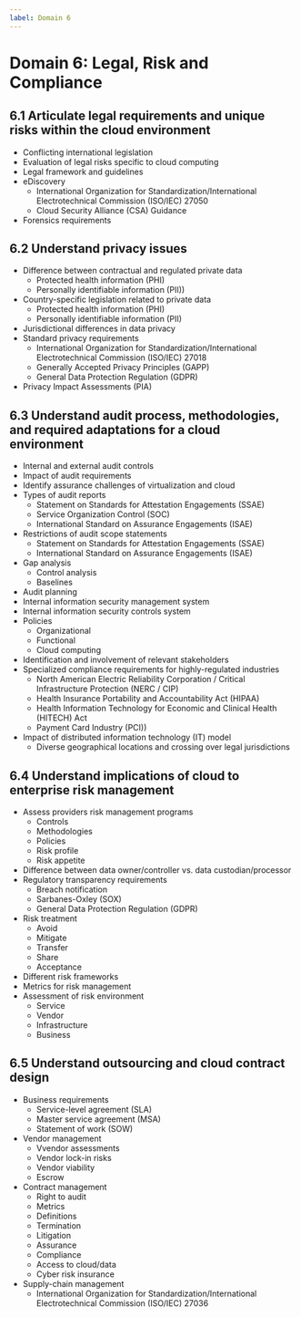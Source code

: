 ```yaml
---
label: Domain 6
---
```


# Domain 6: Legal, Risk and Compliance

## 6.1 Articulate legal requirements and unique risks within the cloud environment

- Conflicting international legislation
- Evaluation of legal risks specific to cloud computing
- Legal framework and guidelines
- eDiscovery
  - International Organization for Standardization/International Electrotechnical Commission (ISO/IEC) 27050
  - Cloud Security Alliance (CSA) Guidance
- Forensics requirements

## 6.2 Understand privacy issues

- Difference between contractual and regulated private data
  - Protected health information (PHI)
  - Personally identifiable information (PII))
- Country-specific legislation related to private data
  - Protected health information (PHI)
  - Personally identifiable information (PII)
- Jurisdictional differences in data privacy
- Standard privacy requirements
  - International Organization for Standardization/International Electrotechnical Commission (ISO/IEC) 27018
  - Generally Accepted Privacy Principles (GAPP)
  - General Data Protection Regulation (GDPR)
- Privacy Impact Assessments (PIA)

## 6.3 Understand audit process, methodologies, and required adaptations for a cloud environment

- Internal and external audit controls
- Impact of audit requirements
- Identify assurance challenges of virtualization and cloud
- Types of audit reports
  - Statement on Standards for Attestation Engagements (SSAE)
  - Service Organization Control (SOC)
  - International Standard on Assurance Engagements (ISAE)
- Restrictions of audit scope statements
  - Statement on Standards for Attestation Engagements (SSAE)
  - International Standard on Assurance Engagements (ISAE)
- Gap analysis
  - Control analysis
  - Baselines
- Audit planning
- Internal information security management system
- Internal information security controls system
- Policies
  - Organizational
  - Functional
  - Cloud computing
- Identification and involvement of relevant stakeholders
- Specialized compliance requirements for highly-regulated industries
  - North American Electric Reliability Corporation / Critical Infrastructure Protection (NERC / CIP)
  - Health Insurance Portability and Accountability Act (HIPAA)
  - Health Information Technology for Economic and Clinical Health (HITECH) Act
  - Payment Card Industry (PCI))
- Impact of distributed information technology (IT) model
  - Diverse geographical locations and crossing over legal jurisdictions

## 6.4 Understand implications of cloud to enterprise risk management

- Assess providers risk management programs
  - Controls
  - Methodologies
  - Policies
  - Risk profile
  - Risk appetite
- Difference between data owner/controller vs. data custodian/processor
- Regulatory transparency requirements
  - Breach notification
  - Sarbanes-Oxley (SOX)
  - General Data Protection Regulation (GDPR)
- Risk treatment
  - Avoid
  - Mitigate
  - Transfer
  - Share
  - Acceptance
- Different risk frameworks
- Metrics for risk management
- Assessment of risk environment
  - Service
  - Vendor
  - Infrastructure
  - Business

## 6.5 Understand outsourcing and cloud contract design

- Business requirements
  - Service-level agreement (SLA)
  - Master service agreement (MSA)
  - Statement of work (SOW)
- Vendor management
  - Vvendor assessments
  - Vendor lock-in risks
  - Vendor viability
  - Escrow
- Contract management
  - Right to audit
  - Metrics
  - Definitions
  - Termination
  - Litigation
  - Assurance
  - Compliance
  - Access to cloud/data
  - Cyber risk insurance
- Supply-chain management
  - International Organization for Standardization/International Electrotechnical Commission (ISO/IEC) 27036
